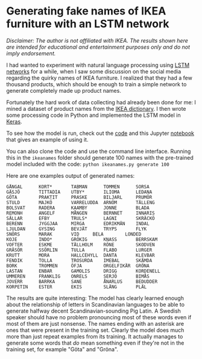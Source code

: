 # Generating fake names of IKEA furniture with an LSTM network

_Disclaimer: The author is not affiliated with IKEA. The results shown here are intended for educational and entertainment purposes only and do not imply endorsement._

I had wanted to experiment with natural language processing using [LSTM networks](https://en.wikipedia.org/wiki/Long_short-term_memory) for a while, when I saw some discussion on the social media regarding the quirky names of IKEA furniture. I realized that they had a few thousand products, which should be enough to train a simple network to generate completely made up product names. 

Fortunately the hard work of data collecting had already been done for me: I mined a dataset of product names from the [IKEA dictionary](http://lar5.com/ikea/). I then wrote some processing code in Python and implemented the LSTM model in [Keras](https://keras.io).

To see how the model is run, check out the [code](ikeanames/ikeanames.py) and this Jupyter [notebook](ikeanames/example.ipynb) that gives an example of using it.

You can also clone the code and use the command line interface. Running this in the `ikeanames` folder should generate 100 names with the pre-trained model included with the code:
```python ikeanames.py generate 100```

Here are one examples output of generated names:
```
GÅNGAL		KORT*		TABMAN		TOMMEN		SORSA
GÄSJÖ		TITTADIA	UTBY*		ILIOMA		LEDANA
GÖTA		PRAKTIT		PRASKE		BILJARL		PRUMÖR
STULD		MAJKÖ		VARRELUDDA	ARNÖM		TÄLLENG
BOLSVAT		RADERA		KAAMBY		JONNE		BLADA
REMONH		ANGELF		MÅNGEN		BERNNET		INNARIS
SÄLLAR		EFBY		TRULS*		LAGNI		SKRÄCKÖ
BERENN		JYGGJAA		MIRGA		EDRIKMÄN	INDAL
LJULDAN		GYSING		BEVJÄT		TRYPS		FLYK
SNÖRS		MARAK		VID		BELA		LONDED
KOJE		INDO*		GRÖKIG		KNASS		BERRSKAM
VOFTER		ESKME		TÄLLHOLM	RÖNE		SKODVEN
GRÄSÖR		SSÖRLIN		TULLA		FLABO		LURGER
KRUTT		MORA		HALLCEHYLL	DANTA		KLEVBAR
FENDIK		TOLLA		TROSURDA	IMEBAL		SKÄMDA
BORK		TROMMEN		ÖFJA		ORGELFIKÄR	GRÖNA
LASTAN		ENBAR		GAMOLIS		DRIGG		KORDENELL
UMMEREN		FRANKLIG	ONRELS		SERJÖ		BIMÅS
JOVERR		BARRKA		SANE		ÅNARLUS		BEDUDDER
KORPETIN	ESTER		EKIS		SLÄNG		PLÄL
```

The results are quite interesting: The model has clearly learned enough about the relationship of letters in Scandinavian languages to be able to generate halfway decent Scandinavian-sounding Pig Latin. A Swedish speaker should have no problem pronouncing most of these words even if most of them are just nonsense. The names ending with an asterisk are ones that were present in the training set. Clearly the model does much more than just repeat examples from its training. It actually manages to generate some words that _do_ mean something even if they're not in the training set, for example "Göta" and "Gröna".
